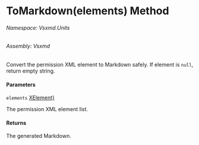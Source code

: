 <a name='M-Vsxmd-Units-PermissionUnit-ToMarkdown-System-Collections-Generic-IEnumerable{System-Xml-Linq-XElement}-'></a>
# ToMarkdown(elements) Method

###### Namespace:  Vsxmd.Units

###### Assembly:  Vsxmd

Convert the permission XML element to Markdown safely.
If element is `null`, return empty string.

#### Parameters

`elements`  [XElement}](https://docs.microsoft.com/dotnet/api/System.Collections.Generic.IEnumerable)  

The permission XML element list.

#### Returns





The generated Markdown.
